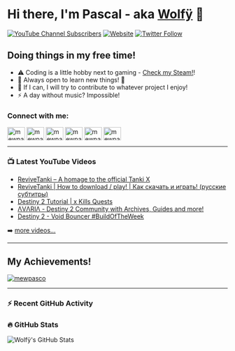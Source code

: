 # Hi there, I'm Pascal - aka [Wolfÿ][youtube] 👋 

[![YouTube Channel Subscribers](https://img.shields.io/youtube/channel/subscribers/UCIJguCB_U3LQ6Cbx8OANU9A?logo=youtube&logoColor=red&style=for-the-badge)][youtube]
[![Website](https://img.shields.io/website?label=avariaxyz.win&style=for-the-badge&url=https://avariaxyz.win/)](https://avariaxyz.win/)
[![Twitter Follow](https://img.shields.io/twitter/follow/mewpasco?color=1DA1F2&logo=x&style=for-the-badge)](https://x.com/intent/follow?original_referer=https%3A%2F%2Fgithub.com%2Fmewpasco&screen_name=mewpasco)

## Doing things in my free time!

- ⚠️ Coding is a little hobby next to gaming - [Check my Steam!][steam]!
- 🌱 Always open to learn new things! 🤣
- 👯 If I can, I will try to contribute to whatever project I enjoy!
- ⚡ A day without music? Impossible!

### Connect with me:

<a href="https://avariaxyz.win/" target="blank"><img align="center" src="https://raw.githubusercontent.com/rahuldkjain/github-profile-readme-generator/master/src/images/icons/Social/github.svg" alt="mewpasco" height="30" width="40" /></a>
<a href="https://discord.gg/avia" target="blank"><img align="center" src="https://raw.githubusercontent.com/rahuldkjain/github-profile-readme-generator/master/src/images/icons/Social/discord.svg" alt="mewpasco" height="30" width="40" /></a>
<a href="https://twitch.tv/mewpasco" target="blank"><img align="center" src="https://raw.githubusercontent.com/rahuldkjain/github-profile-readme-generator/master/src/images/icons/Social/twitch.svg" alt="mewpasco" height="30" width="40" /></a>
<a href="https://youtube.com/mewpasco" target="blank"><img align="center" src="https://raw.githubusercontent.com/rahuldkjain/github-profile-readme-generator/master/src/images/icons/Social/youtube.svg" alt="mewpasco" height="30" width="40" /></a>
<a href="https://x.com/mewpasco" target="blank"><img align="center" src="https://raw.githubusercontent.com/rahuldkjain/github-profile-readme-generator/master/src/images/icons/Social/twitter.svg" alt="mewpasco" height="30" width="40" /></a>
<a href="https://instagram.com/mewpasco" target="blank"><img align="center" src="https://raw.githubusercontent.com/rahuldkjain/github-profile-readme-generator/master/src/images/icons/Social/instagram.svg" alt="mewpasco" height="30" width="40" /></a>

---

### 📺 Latest YouTube Videos

<!-- YOUTUBE:START -->
- [ReviveTanki – A homage to the official Tanki X](https://www.youtube.com/watch?v=MksHtY5TZe8)
- [ReviveTanki | How to download / play! | Как скачать и играть! &lpar;русские субтитры&rpar;](https://www.youtube.com/watch?v=XQh4FMQqeu4)
- [Destiny 2 Tutorial | x Kills Quests](https://www.youtube.com/watch?v=xVMb2wdE0do)
- [ΛVΛRIΛ - Destiny 2 Community with Archives, Guides and more!](https://www.youtube.com/watch?v=Q3XIGciTToI)
- [Destiny 2 - Void Bouncer #BuildOfTheWeek](https://www.youtube.com/watch?v=PZYJtw64iBo)
<!-- YOUTUBE:END -->

➡️ [more videos...](https://youtube.com/mewpasco)

---

## My Achievements!

<p align="left"> <a href="https://github.com/ryo-ma/github-profile-trophy"><img src="https://github-profile-trophy.vercel.app/?username=mewpasco" alt="mewpasco" /></a> </p>

---

### :zap: Recent GitHub Activity
  
<!--START_SECTION:activity-->
<!--END_SECTION:activity-->

### :fire: GitHub Stats

<img align="left" alt="Wolfÿ's GitHub Stats" src="https://github-readme-stats-fork-neon.vercel.app/api?username=mewpasco&show_icons=true&hide_border=false&title_color=ff652f&icon_color=FFE400&bg_color=09131B&text_color=ffffff&border_color=0c1a25" />


[website]: https://avariaxyz.win/
[steam]: https://steamcommunity.com/id/mewpasco/
[twitter]: https://twitter.com/mewpasco
[youtube]: https://youtube.com/mewpasco
[instagram]: https://instagram.com/mewpasco
[discord]: https://discord.gg/avia